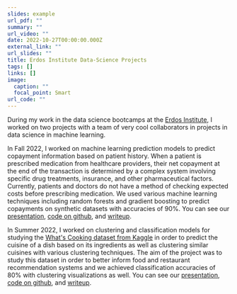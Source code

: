 ```yaml
---
slides: example
url_pdf: ""
summary: ""
url_video: ""
date: 2022-10-27T00:00:00.000Z
external_link: ""
url_slides: ""
title: Erdos Institute Data-Science Projects
tags: []
links: []
image:
  caption: ""
  focal_point: Smart
url_code: ""
---
```

During my work in the data science bootcamps at the [Erdos Institute](https://www.erdosinstitute.org/), I worked on two projects with a team of very cool collaborators in projects in data science in machine learning. 

In Fall 2022, I worked on machine learning prediction models to predict copayment information based on patient history. When a patient is prescribed medication from healthcare providers, their net copayment at the end of the transaction is determined by a complex system involving specific drug treatments, insurance, and other pharmaceutical factors. Currently, patients and doctors do not have a method of checking expected costs before prescribing medication. We used various machine learning techniques including random forests and gradient boosting to predict copayments on synthetic datasets with accuracies of 90%. You can see our [presentation](https://www.erdosinstitute.org/certificates/fall-2022/data-science-boot-camp/karan-srivastava), [code on github](https://github.com/ksrivastava1/pharmacy_data_analysis), and [writeup](https://www.erdosinstitute.org/_files/ugd/38a464_344a56d74a2f40bcad449eb09ab9c715.pdf).

In Summer 2022, I worked on clustering and classification models for studying the [What's Cooking dataset from Kaggle](https://www.kaggle.com/datasets/kaggle/recipe-ingredients-dataset) in order to predict the cuisine of a dish based on its ingredients as well as clustering similar cuisines with various clustering techniques. The aim of the project was to study this dataset in order to better inform food and restaurant recommendation systems and we achieved classification accuracies of 80% with clustering visualizations as well. You can see our [presentation](https://www.erdosinstitute.org/certificates/spring-2022/data-science-boot-camp/karan-srivastava), [code on github](https://github.com/amichaelsen/cooking-cuisine-analysis), and [writeup](https://www.erdosinstitute.org/_files/ugd/2c72dd_3a969404f587453d9a86dcd765f547d1.pdf).
